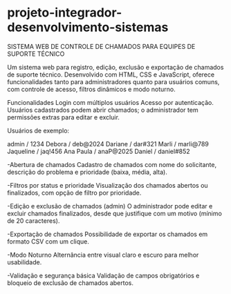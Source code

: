 # projeto-integrador-desenvolvimento-sistemas
SISTEMA WEB DE CONTROLE DE CHAMADOS PARA EQUIPES DE SUPORTE TÉCNICO

Um sistema web para registro, edição, exclusão e exportação de chamados de suporte técnico. Desenvolvido com HTML, CSS e JavaScript, oferece funcionalidades tanto para administradores quanto para usuários comuns, com controle de acesso, filtros dinâmicos e modo noturno.

Funcionalidades
Login com múltiplos usuários
Acesso por autenticação. Usuários cadastrados podem abrir chamados; o administrador tem permissões extras para editar e excluir.

Usuários de exemplo:

 admin / 1234
 Debora / deb@2024
 Dariane / dar#321
 Marli / marli@789
 Jaqueline / jaq!456
 Ana Paula / anaP@2025
 Daniel / daniel#852

-Abertura de chamados
Cadastro de chamados com nome do solicitante, descrição do problema e prioridade (baixa, média, alta).

-Filtros por status e prioridade
Visualização dos chamados abertos ou finalizados, com opção de filtro por prioridade.

-Edição e exclusão de chamados (admin)
O administrador pode editar e excluir chamados finalizados, desde que justifique com um motivo (mínimo de 20 caracteres).

-Exportação de chamados
Possibilidade de exportar os chamados em formato CSV com um clique.

-Modo Noturno
Alternância entre visual claro e escuro para melhor usabilidade.

-Validação e segurança básica
Validação de campos obrigatórios e bloqueio de exclusão de chamados abertos.
